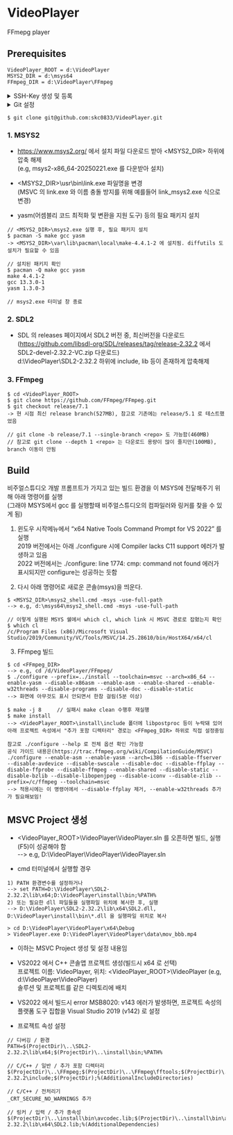 # VideoPlayer
FFmepg player

## Prerequisites

```
VideoPlayer_ROOT = d:\VideoPlayer
MSYS2_DIR = d:\msys64
FFmpeg_DIR = d:\VideoPlayer\FFmpeg
```

<details>
<summary>SSH-Key 생성 및 등록</summary>

```
// git push 를 위해서는 최초에 SSH-Key 생성해서 등록 필요(Git Bash 쉘에서 실행)
$ ssh-keygen -t ed25519 -C "skc0833@gmail.com" -f ~/.ssh/skc0833_gmail
생성된 C:\Users\skc0833\.ssh\skc0833_gmail.pub 의 내용을 github 우상단(원형 아이콘) Settings / SSH Keys 페이지에서 New SSH key 로 업로드

// 생성된 키를 ssh-agent 에 등록
$ eval "$(ssh-agent -s)"
$ ssh-add /c/Users/skc0833/.ssh/skc0833_gmail
또는 ssh-add /c/Users/skc08/.ssh/skc0833_gmail
-->
unable to start ssh-agent service, error :1058 에러 발생시,
Win + R → services.msc 입력 후, "OpenSSH Authentication Agent" 를 찾아 우클릭
시작 유형을 "자동", 적용 버튼 클릭 수, 시작 클릭하고 재시도(ssh-agent 가 시작됨)
참고로 ssh-add ~/.ssh/skc0833_gmail 는 못찾고 있다.

$ ssh -T git@github.com -v
--> SSH 연결 상태를 확인
debug1: Offering public key: /c/Users/skc08/.ssh/id_rsa RSA SHA256:BAxGoIwTAiz8IdkE31RPosGQQgL1AjOOBGL8pw2mDzk
id_rsa 이 아니라 아래와 같이 skc0833@gmail.com 가 출력돼야 함
debug1: Offering public key: skc0833@gmail.com ED25519 SHA256:67budIIhdcNNGnrSFFYn2S6N1XmefKtzIrKPIt1b5Bw agent

// C:\Users\skc0833\.ssh\config 편집
Host github.com-videoplayer
  HostName github.com
  User git
  IdentityFile ~/.ssh/skc0833_gmail
  IdentitiesOnly yes

$ git remote set-url origin git@github.com-videoplayer:skc0833/VideoPlayer.git
--> 이걸 안해주면 git@github.com: Permission denied (publickey). 에러
```
</details>

<details>
<summary>Git 설정</summary>

```
// Git 줄바꿈 설정 확인(Windows에서 true or input 으로 설정해야 ^M 표시가 사라짐)
$ git config core.autocrlf
$ git config --global core.autocrlf true
-->
true: 체크아웃 시 CRLF, 커밋 시 LF로 변환
input: 체크아웃 시 CRLF를 쓰지 않고, 커밋 시 LF만 유지함
false(default): 줄바꿈을 건드리지 않음

$ git stash
$ git stash list
$ git stash pop 으로 적용
--> pop: 마지막에 저장된 stash를 현재 작업 디렉토리에 적용 & 해당 stash 항목을 목록에서 제거
git stash apply 는 pop 와 같지만 스태시 목록에서 제거하지 않음(시험삼아 적용해보고 나중에 제거용)
$ git stash pop stash@{0} // 특정 stash 항목을 지정해서 적용

$ git reset HEAD^
--> 가장 최근 커밋을 되돌림(최근 커밋 내용이 unstage 상태로 워킹 디렉토리에 그대로 남음)
$ git reset --hard HEAD^  // 커밋도 삭제하고 변경 내용도 삭제

git push 시에 ERROR: Permission to skc0833/VideoPlayer.git denied to skc0833-cubox-ai. 발생시
위에 생성된 키를 ssh-agent 에 등록, git remote set-url origin ~ 실행 후 재시도
(ssh -T git@github.com -v 로 SSH 연결 상태 확인 필수)
```
</details>

```
$ git clone git@github.com:skc0833/VideoPlayer.git
```

### 1. MSYS2

* https://www.msys2.org/ 에서 설치 파일 다운로드 받아 <MSYS2_DIR> 하위에 압축 해제<br/>
(e.g, msys2-x86_64-20250221.exe 를 다운받아 설치)

* <MSYS2_DIR>\usr\bin\link.exe 파일명을 변경<br/>
(MSVC 의 link.exe 와 이름 충돌 방지를 위해 예를들어 link_msys2.exe 식으로 변경)

* yasm(어셈블리 코드 최적화 및 변환을 지원 도구) 등의 필요 패키지 설치<br/>
```
// <MSYS2_DIR>\msys2.exe 실행 후, 필요 패키지 설치
$ pacman -S make gcc yasm
-> <MSYS2_DIR>\var\lib\pacman\local\make-4.4.1-2 에 설치됨. diffutils 도 설치가 필요할 수 있음

// 설치된 패키지 확인
$ pacman -Q make gcc yasm
make 4.4.1-2
gcc 13.3.0-1
yasm 1.3.0-3

// msys2.exe 터미널 창 종료
```

### 2. SDL2

* SDL 의 releases 페이지에서 SDL2 버전 중, 최신버전을 다운로드<br/>
(https://github.com/libsdl-org/SDL/releases/tag/release-2.32.2 에서 SDL2-devel-2.32.2-VC.zip 다운로드)<br/>
d:\VideoPlayer\SDL2-2.32.2 하위에 include, lib 등이 존재하게 압축해제

### 3. FFmpeg
```
$ cd <VideoPlayer_ROOT>
$ git clone https://github.com/FFmpeg/FFmpeg.git
$ git checkout release/7.1
-> 현 시점 최신 release branch(527MB), 참고로 기존에는 release/5.1 로 테스트했었음

// git clone -b release/7.1 --single-branch <repo> 도 가능함(460MB)
// 참고로 git clone --depth 1 <repo> 는 다운로드 용량이 많이 줄지만(100MB), branch 이동이 안됨
```


## Build

비주얼스튜디오 개발 프롬프트가 가지고 있는 빌드 환경을 이 MSYS에 전달해주기 위해 아래 명령어를 실행<br/>
(그래야 MSYS에서 gcc 를 실행할때 비주얼스튜디오의 컴파일러와 링커를 찾을 수 있게 됨)

1) 윈도우 시작메뉴에서 “x64 Native Tools Command Prompt for VS 2022” 를 실행<br/>
2019 버전에서는 아래 ./configure 시에 Compiler lacks C11 support 에러가 발생하고 있음<br/>
2022 버전에서는 ./configure: line 1774: cmp: command not found 에러가 표시되지만 configure는 성공하는 듯함<br/>

2) 다시 아래 명령어로 새로운 콘솔(msys)을 띄운다.<br/>
```
$ <MSYS2_DIR>\msys2_shell.cmd -msys -use-full-path
--> e.g, d:\msys64\msys2_shell.cmd -msys -use-full-path

// 이렇게 실행된 MSYS 쉘에서 which cl, which link 시 MSVC 경로로 잡혔는지 확인
$ which cl
/c/Program Files (x86)/Microsoft Visual Studio/2019/Community/VC/Tools/MSVC/14.25.28610/bin/HostX64/x64/cl
```

3) FFmpeg 빌드
```
$ cd <FFmpeg_DIR>
--> e.g, cd /d/VideoPlayer/FFmpeg/
$ ./configure --prefix=../install --toolchain=msvc --arch=x86_64 --enable-yasm --disable-x86asm --enable-asm --enable-shared --enable-w32threads --disable-programs --disable-doc --disable-static
--> 화면에 아무것도 표시 안되면서 한참 걸림(5분 이상)

$ make -j 8     // 실패시 make clean 수행후 재실행
$ make install
--> <VideoPlayer_ROOT>\install\include 폴더에 libpostproc 등이 누락돼 있어 아래 프로젝트 속성에서 "추가 포함 디렉터리" 경로는 <FFmpeg_DIR> 하위로 직접 설정중임

참고로 ./configure --help 로 전체 옵션 확인 가능함
공식 가이드 내용은(https://trac.ffmpeg.org/wiki/CompilationGuide/MSVC)
./configure --enable-asm --enable-yasm --arch=i386 --disable-ffserver --disable-avdevice --disable-swscale --disable-doc --disable-ffplay --disable-ffprobe --disable-ffmpeg --enable-shared --disable-static --disable-bzlib --disable-libopenjpeg --disable-iconv --disable-zlib --prefix=/c/ffmpeg --toolchain=msvc
--> 적용시에는 이 명령어에서 --disable-ffplay 제거, --enable-w32threads 추가가 필요해보임!
```

## MSVC Project 생성

* <VideoPlayer_ROOT>\VideoPlayer\VideoPlayer.sln 를 오픈하면 빌드, 실행(F5)이 성공해야 함<br/>
--> e.g, D:\VideoPlayer\VideoPlayer\VideoPlayer.sln

* cmd 터미널에서 실행할 경우
```
1) PATH 환경변수를 설정하거나
--> set PATH=D:\VideoPlayer\SDL2-2.32.2\lib\x64;D:\VideoPlayer\install\bin;%PATH%
2) 또는 필요한 dll 파일들을 실행파일 위치에 복사한 후, 실행
--> D:\VideoPlayer\SDL2-2.32.2\lib\x64\SDL2.dll, D:\VideoPlayer\install\bin\*.dll 을 실행파일 위치로 복사

> cd D:\VideoPlayer\VideoPlayer\x64\Debug
> VideoPlayer.exe D:\VideoPlayer\VideoPlayer\data\mov_bbb.mp4
```

* 이하는 MSVC Project 생성 및 설정 내용임

* VS2022 에서 C++ 콘솔앱 프로젝트 생성(빌드시 x64 로 선택)<br/>
프로젝트 이름: VideoPlayer, 위치: <VideoPlayer_ROOT>\VideoPlayer (e.g, d:\VideoPlayer\VideoPlayer)<br/>
솔루션 및 프로젝트를 같은 디렉토리에 배치

* VS2022 에서 빌드시 error MSB8020: v143 에러가 발생하면, 프로젝트 속성의 플랫폼 도구 집합을 Visual Studio 2019 (v142) 로 설정

* 프로젝트 속성 설정
```
// 디버깅 / 환경
PATH=$(ProjectDir)\..\SDL2-2.32.2\lib\x64;$(ProjectDir)\..\install\bin;%PATH%

// C/C++ / 일반 / 추가 포함 디렉터리
$(ProjectDir)\..\FFmpeg;$(ProjectDir)\..\FFmpeg\fftools;$(ProjectDir)\..\SDL2-2.32.2\include;$(ProjectDir);%(AdditionalIncludeDirectories)

// C/C++ / 전처리기
_CRT_SECURE_NO_WARNINGS 추가

// 링커 / 입력 / 추가 종속성
$(ProjectDir)\..\install\bin\avcodec.lib;$(ProjectDir)\..\install\bin\avutil.lib;$(ProjectDir)\..\install\bin\avformat.lib;$(ProjectDir)\..\install\bin\swscale.lib;$(ProjectDir)\..\install\bin\avfilter.lib;$(ProjectDir)\..\install\bin\swresample.lib;$(ProjectDir)\..\install\bin\avdevice.lib;$(ProjectDir)\..\SDL2-2.32.2\lib\x64\SDL2.lib;%(AdditionalDependencies)
